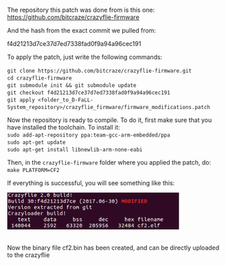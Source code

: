 The repository this patch was done from is this one:
https://github.com/bitcraze/crazyflie-firmware

And the hash from the exact commit we pulled from:

f4d21213d7ce37d7ed7338fad0f9a94a96cec191

To apply the patch, just write the following commands:

`git clone https://github.com/bitcraze/crazyflie-firmware.git`<br>
`cd crazyflie-firmware`<br>
`git submodule init && git submodule update`<br>
`git checkout f4d21213d7ce37d7ed7338fad0f9a94a96cec191`<br>
`git apply <folder_to_D-FaLL-System_repository>/crazyflie_firmware/firmware_modifications.patch`<br>

Now the repository is ready to compile. To do it, first make sure that you have
installed the toolchain. To install it:<br>
`sudo add-apt-repository ppa:team-gcc-arm-embedded/ppa`<br>
`sudo apt-get update`<br>
`sudo apt-get install libnewlib-arm-none-eabi`<br>

Then, in the `crazyflie-firmware` folder where you applied the patch, do:<br>
`make PLATFORM=CF2`

If everything is successful, you will see something like this:<br>

<img src="../pps_wiki/pics/success_building.png" style="width: 400px;"/> <br><br>

Now the binary file cf2.bin has been created, and can be directly uploaded to
the crazyflie

